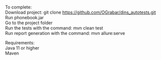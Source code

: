 
To complete:<br>
    Download project: git clone https://github.com/OGrabar/dins_autotests.git<br>
    Run phonebook.jar <br>
    Go to the project folder<br>
    Run the tests with the command: mvn clean test <br>
    Run report generation with the command: mvn allure:serve<br>
    
Requirements:<br>
Java 11 or higher <br>
Maven
